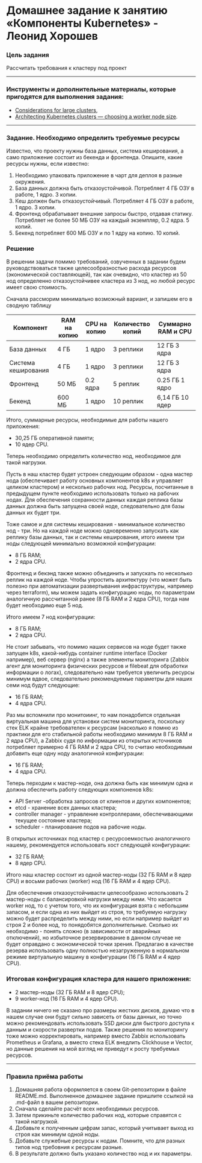 # Домашнее задание к занятию «Компоненты Kubernetes» - Леонид Хорошев

### Цель задания

Рассчитать требования к кластеру под проект

------

### Инструменты и дополнительные материалы, которые пригодятся для выполнения задания:

- [Considerations for large clusters](https://kubernetes.io/docs/setup/best-practices/cluster-large/),
- [Architecting Kubernetes clusters — choosing a worker node size](https://learnk8s.io/kubernetes-node-size).

------

### Задание. Необходимо определить требуемые ресурсы
Известно, что проекту нужны база данных, система кеширования, а само приложение состоит из бекенда и фронтенда. Опишите, какие ресурсы нужны, если известно:

1. Необходимо упаковать приложение в чарт для деплоя в разные окружения. 
2. База данных должна быть отказоустойчивой. Потребляет 4 ГБ ОЗУ в работе, 1 ядро. 3 копии. 
3. Кеш должен быть отказоустойчивый. Потребляет 4 ГБ ОЗУ в работе, 1 ядро. 3 копии. 
4. Фронтенд обрабатывает внешние запросы быстро, отдавая статику. Потребляет не более 50 МБ ОЗУ на каждый экземпляр, 0.2 ядра. 5 копий. 
5. Бекенд потребляет 600 МБ ОЗУ и по 1 ядру на копию. 10 копий.

### Решение

В решении задачи помимо требований, озвученных в задании будем руководствоваться также целесообразностью расхода ресурсов (экономической составляющей), так как очевидно, что кластер из 50 нод определенно отказоустойчивее кластера из 3 нод, но любой ресурс имеет свою стоимость. 

Сначала рассморим минимально возможный вариант, и запишем его в сводную таблицу

|Компонент|	RAM на копию|	CPU на копию|	Количество копий|	Суммарно RAM и CPU |
|---------|-------------|-------------|-----------------|--------------------|
|База данных|	4 ГБ	|1 ядро|	3 реплики	|12 ГБ	3 ядра |
|Система кеширования|	4 ГБ	|1 ядро|	3 реплики |	12 ГБ	3 ядра|
|Фронтенд|	50 МБ|	0.2 ядра|	5 реплик|	0.25 ГБ	1 ядро |
| Бекенд |	600 МБ	| 1 ядро |	10 реплик |	6,14 ГБ	10 ядер |

Итого, суммарные ресурсы, необходимые для работы нашего приложения:
- 30,25 ГБ оперативной памяти;
- 10 ядер CPU.

Теперь необходимо определить количество нод, необходимое для такой нагрузки.

Пусть в наш кластер будет устроен следующим образом - одна мастер нода (обеспечивает работу основных компонентов k8s и управляет целиком кластером) и несколько рабочих нод. Ресурсы, посчитанные в предыдущем пункте необходимо использовать только на рабочих нодах. Для обеспечения сохранности данных каждая реплика базы данных должна быть запущена своей ноде, следовательно для базы данных их будет три.

Тоже самое и для системы кеширования - минимальное количество нод - три. Но на каждой ноде можно одновременно запускать как реплику базы данных, так и системы кеширования, итого имеем три ноды следующей минимально возможной конфигурации:
- 8 ГБ RAM;
- 2 ядра CPU.

Фронтенд и бекэнд также можно объединить и запускать по несколько реплик на каждой ноде. Чтобы упростить архитектуру (что может быть полезно при автоматизации развертывания инфраструктуры, например через terraform), мы можем задать конфигурацию ноды, по параметрам аналогичную рассчитанной ранее (8 ГБ RAM и 2 ядра CPU), тогда нам будет необходимо еще 5 нод.

Итого имеем 7 нод конфигурации:
- 8 ГБ RAM;
- 2 ядра CPU.

Не стоит забывать, что помимо наших сервисов на ноде будет также запущен k8s, какой-нибудь container runtime interface (Docker например),  веб сервер (nginx) а также элементы мониторинга (Zabbix агент для мониторинга физических ресурсов и filebeat для обработки информации о логах), следовательно нам требуется увеличить ресурсы минимум вдвое, следовательно рекомендуемые параметры для наших семи нод будут следующие:
- 16 ГБ RAM;
- 4 ядра CPU.

Раз мы вспомнили про монитоиинг, то нам понадобится отдельная виртуальная машина для установки систем мониторинга, поскольку стек ELK крайне требователен к ресурсам (насколько я помню из практики для его стабильной работы необходимо минимум 8 ГБ RAM и 2 ядра CPU), а Zabbix судя по информации из открытых источников потребляет примерно 4 ГБ RAM и 2 ядра CPU, то считаю необходимым добавить еще одну ноду аналогичной конфигурации:
- 16 ГБ RAM;
- 4 ядра CPU.

Теперь перходим к мастер-ноде, она должна быть как минимум одна и должна обеспечить работу следующих компоненов k8s:
- API Server -обработка запросов от клиентов и других компонентов;
- etcd - хранение всех данных кластера;
- сontroller manager - управление контроллерами, обеспечивающими текущее состояние кластера;
- scheduler - планирование подов на рабочие ноды.

В открытых источниках под кластер с ресурсоемкостью аналогичного нашему, рекомендуется использовать хост следующей конфигурации:
- 32 ГБ RAM;
- 8 ядер CPU.

Итого наш кластер состоит из одной мастер-ноды (32 ГБ RAM и 8 ядер CPU) и восьми рабочих (worker) нод (16   ГБ RAM и 4 ядер CPU).

Для обеспечения отказоустойчивасти целесообразно использовать 2 мастер-ноды с балансировкой нагрузки между ними. Что касается worker нод, то с учетом того, что их конфигурация взята с небольшим запасом, и если одна из них выйдет из строя, то требуемую нагрузку можно будет распределить между ними, но если например выйдет из строя 2 и более нод, то понядобятся дополнительные. Сколько их необходимо - понять сложно (в зависимости от аварийных отключений), но избыточное резервирование в данном случеае не будет оправдано с экономической точки зрения. Предлагаю в качестве резерва использовать одну полностью незагруженную в нормальном режиме виртуальную машину в конфигурации (16   ГБ RAM и 4 ядер CPU).

### Итоговая конфигурация кластера для нашего приложения:
- 2 мастер-ноды (32 ГБ RAM и 8 ядер CPU);
- 9 worker-нод (16 ГБ RAM и 4 ядер CPU).

В задании ничего не сказано про размеры жестких дисков, думаю что в нашем случае они будут сильно зависеть от базы данных, но точно можно рекомендовать использовать SSD диски для быстрого доступа к данным и скорости развертки подов. Также решения по мониторингу тоже можно корректировать, например вместо Zabbix использовать Prometheus и Grafana, а вместо  стека ELK внедлить Clickhouse и Vector, но данные решения на мой взгляд не приведут к росту требуемых ресурсов.


----

### Правила приёма работы

1. Домашняя работа оформляется в своем Git-репозитории в файле README.md. Выполненное домашнее задание пришлите ссылкой на .md-файл в вашем репозитории.
2. Сначала сделайте расчёт всех необходимых ресурсов.
3. Затем прикиньте количество рабочих нод, которые справятся с такой нагрузкой.
4. Добавьте к полученным цифрам запас, который учитывает выход из строя как минимум одной ноды. 
5. Добавьте служебные ресурсы к нодам. Помните, что для разных типов нод требовния к ресурсам разные. 
6. В результате должно быть указано количество нод и их параметры.

